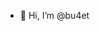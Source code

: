 - 👋 Hi, I’m @bu4et

<!---
bu4et/bu4et is a ✨ special ✨ repository because its `README.md` (this file) appears on your GitHub profile.
You can click the Preview link to take a look at your changes.
--->
